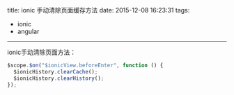 title: ionic 手动清除页面缓存方法
date: 2015-12-08 16:23:31
tags:
- ionic 
- angular
---
ionic手动清除页面方法：

```javascript
$scope.$on("$ionicView.beforeEnter", function () {
  $ionicHistory.clearCache();
  $ionicHistory.clearHistory();
});

```